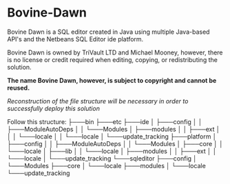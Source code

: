 # Bovine-Dawn

Bovine Dawn is a SQL editor created in Java using multiple Java-based API's and the Netbeans SQL Editor ide platform.

Bovine Dawn is owned by TriVault LTD and Michael Mooney, however, there is no license or credit required when editing, copying, or redistributing the solution.

**The name Bovine Dawn, however, is subject to copyright and cannot be reused.**

*Reconstruction of the file structure will be necessary in order to successfully deploy this solution*

Follow this structure:
├───bin
├───etc
├───ide
│   ├───config
│   │   ├───ModuleAutoDeps
│   │   └───Modules
│   ├───modules
│   │   ├───ext
│   │   │   └───locale
│   │   └───locale
│   └───update_tracking
├───platform
│   ├───config
│   │   ├───ModuleAutoDeps
│   │   └───Modules
│   ├───core
│   │   └───locale
│   ├───lib
│   │   └───locale
│   ├───modules
│   │   ├───ext
│   │   └───locale
│   └───update_tracking
└───sqleditor
    ├───config
    │   └───Modules
    ├───core
    │   └───locale
    ├───modules
    │   └───locale
    └───update_tracking
